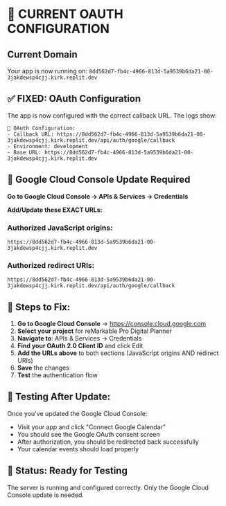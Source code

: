 # 🔧 CURRENT OAUTH CONFIGURATION

## Current Domain
Your app is now running on: `8dd562d7-fb4c-4966-813d-5a9539b6da21-00-3jakdewsp4cjj.kirk.replit.dev`

## ✅ FIXED: OAuth Configuration
The app is now configured with the correct callback URL. The logs show:

```
🔧 OAuth Configuration:
- Callback URL: https://8dd562d7-fb4c-4966-813d-5a9539b6da21-00-3jakdewsp4cjj.kirk.replit.dev/api/auth/google/callback
- Environment: development
- Base URL: https://8dd562d7-fb4c-4966-813d-5a9539b6da21-00-3jakdewsp4cjj.kirk.replit.dev
```

## 🔑 Google Cloud Console Update Required

**Go to Google Cloud Console → APIs & Services → Credentials**

**Add/Update these EXACT URLs:**

### Authorized JavaScript origins:
```
https://8dd562d7-fb4c-4966-813d-5a9539b6da21-00-3jakdewsp4cjj.kirk.replit.dev
```

### Authorized redirect URIs:
```
https://8dd562d7-fb4c-4966-813d-5a9539b6da21-00-3jakdewsp4cjj.kirk.replit.dev/api/auth/google/callback
```

## 📝 Steps to Fix:

1. **Go to Google Cloud Console** → https://console.cloud.google.com
2. **Select your project** for reMarkable Pro Digital Planner
3. **Navigate to**: APIs & Services → Credentials  
4. **Find your OAuth 2.0 Client ID** and click Edit
5. **Add the URLs above** to both sections (JavaScript origins AND redirect URIs)
6. **Save** the changes
7. **Test** the authentication flow

## 🧪 Testing After Update:

Once you've updated the Google Cloud Console:
- Visit your app and click "Connect Google Calendar"
- You should see the Google OAuth consent screen
- After authorization, you should be redirected back successfully
- Your calendar events should load properly

## 🚀 Status: Ready for Testing
The server is running and configured correctly. Only the Google Cloud Console update is needed.